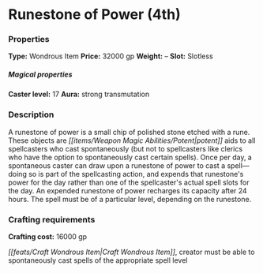 ﻿---
Title: "Runestone of Power (4th)"
Type: "Wondrous Item"
Price: "32000 gp"
Weight: "–"
Slot: "Slotless"
Caster level: "17"
Aura: "strong transmutation"
Description: |
  "A _runestone of power_ is a small chip of polished stone etched with a rune. These objects are potent aids to all spellcasters who cast spontaneously (but not to spellcasters like clerics who have the option to spontaneously cast certain spells). Once per day, a spontaneous caster can draw upon a _runestone of power_ to cast a spell—doing so is part of the spellcasting action, and expends that runestone's power for the day rather than one of the spellcaster's actual spell slots for the day. An expended _runestone of power_ recharges its capacity after 24 hours. The spell must be of a particular level, depending on the runestone."
Crafting cost: "16000 gp"
Sources: "['Advanced Class Guide', 'Pathfinder Society Field Guide']"
---

# Runestone of Power (4th)

### Properties

**Type:** Wondrous Item **Price:** 32000 gp **Weight:** – **Slot:** Slotless

##### Magical properties

**Caster level:** 17 **Aura:** strong transmutation

### Description

A runestone of power is a small chip of polished stone etched with a rune. These objects are _[[items/Weapon Magic Abilities/Potent|potent]]_ aids to all spellcasters who cast spontaneously (but not to spellcasters like clerics who have the option to spontaneously cast certain spells). Once per day, a spontaneous caster can draw upon a runestone of power to cast a spell—doing so is part of the spellcasting action, and expends that runestone's power for the day rather than one of the spellcaster's actual spell slots for the day. An expended runestone of power recharges its capacity after 24 hours. The spell must be of a particular level, depending on the runestone.

### Crafting requirements

**Crafting cost:** 16000 gp

_[[feats/Craft Wondrous Item|Craft Wondrous Item]]_, creator must be able to spontaneously cast spells of the appropriate spell level


